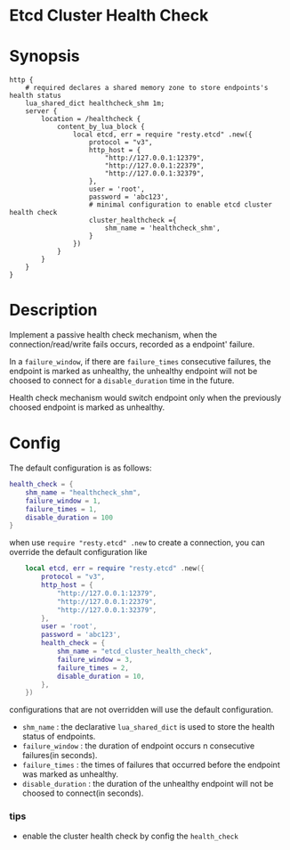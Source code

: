 Etcd Cluster Health Check
========

Synopsis
========

```nginx
http {
    # required declares a shared memory zone to store endpoints's health status
    lua_shared_dict healthcheck_shm 1m;
    server {
        location = /healthcheck {
            content_by_lua_block {
                local etcd, err = require "resty.etcd" .new({
                    protocol = "v3",
                    http_host = {
                        "http://127.0.0.1:12379", 
                        "http://127.0.0.1:22379",
                        "http://127.0.0.1:32379",
                    },
                    user = 'root',
                    password = 'abc123',
                    # minimal configuration to enable etcd cluster health check
                    cluster_healthcheck ={
                        shm_name = 'healthcheck_shm',
                    }
                })
            }
        }
    }
}
```

Description
========

Implement a passive health check mechanism, when the connection/read/write fails occurs, recorded as a endpoint' failure.

In a `failure_window`, if there are `failure_times` consecutive failures, the endpoint is marked as unhealthy,  the unhealthy endpoint will not be choosed to connect for a `disable_duration` time in the future. 

Health check mechanism would switch endpoint only when the previously choosed endpoint is marked as unhealthy.

Config
========

The default configuration is as follows:

```lua
health_check = {
    shm_name = "healthcheck_shm",
    failure_window = 1,
    failure_times = 1,
    disable_duration = 100
}
```

when use `require "resty.etcd" .new` to create a connection, you can override the default configuration like

```lua
    local etcd, err = require "resty.etcd" .new({
        protocol = "v3",
        http_host = {
            "http://127.0.0.1:12379",
            "http://127.0.0.1:22379",
            "http://127.0.0.1:32379",
        },
        user = 'root',
        password = 'abc123',
        health_check = {
        	shm_name = "etcd_cluster_health_check",
        	failure_window = 3,
        	failure_times = 2,
       		disable_duration = 10,
        },
    })
```

configurations that are not overridden will use the default configuration.

- `shm_name` : the declarative `lua_shared_dict` is used to store the health status of endpoints.
- `failure_window` : the duration of endpoint occurs n consecutive failures(in seconds).
- `failure_times` : the times of failures that occurred before the endpoint was marked as unhealthy.
- `disable_duration` : the duration of the unhealthy endpoint will not be choosed to connect(in seconds).

### tips
- enable the cluster health check by config the `health_check`
